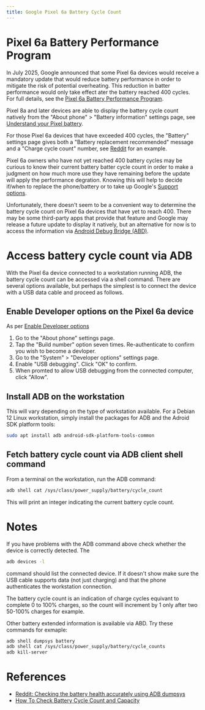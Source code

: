 ```yaml
---
title: Google Pixel 6a Battery Cycle Count
---
```


# Pixel 6a Battery Performance Program

In July 2025, Google announced that some Pixel 6a devices would receive a mandatory update that would reduce battery performance in order to mitigate the risk of potential overheating. This reduction in batter performance would only take effect ater the battery reached 400 cycles. For full details, see the [Pixel 6a Battery Performance Program](https://support.google.com/pixelphone/answer/16340779).

Pixel 8a and later devices are able to display the battery cycle count natively from the "About phone" > "Battery information" settings page, see [Understand your Pixel battery](https://support.google.com/pixelphone/answer/15738128).

For those Pixel 6a devices that have exceeded 400 cycles, the "Battery" settings page gives both a "Battery replacement recommended" message and a "Charge cycle count" number, see [Reddit](https://www.reddit.com/r/pixel_phones/comments/1lxr4ir/anyway_to_disable_the_new_battery_update_on_pixel/) for an example.

Pixel 6a owners who have not yet reached 400 battery cycles may be curious to know their current battery batter cycle count in order to make a judgment on how much more use they have remaining before the update will apply the performance degration. Knowing this will help to decide if/when to replace the phone/battery or to take up Google's [Support options](https://support.google.com/pixelphone/workflow/16310202).

Unfortunately, there doesn't seem to be a convenient way to determine the battery cycle count on Pixel 6a devices that have yet to reach 400. There may be some third-party apps that provide that feature and Google may release a future update to display it natively, but an alternative for now is to access the information via [Android Debug Bridge (ABD)](https://developer.android.com/tools/adb).

# Access battery cycle count via ADB

With the Pixel 6a device connected to a workstation running ADB, the battery cycle count can be accessed via a shell command. There are several options available, but perhaps the simplest is to connect the device with a USB data cable and proceed as follows.

## Enable Developer options on the Pixel 6a device

As per [Enable Developer options](https://developer.android.com/studio/debug/dev-options#enable)

1. Go to the "About phone" settings page.
1. Tap the "Build number" option seven times. Re-authenticate to confirm you wish to become a devloper.
1. Go to the "System" > "Developer options" settings page.
1. Enable "USB debugging". Click "OK" to confirm.
1. When promted to allow USB debugging from the connected computer, click "Allow".

## Install ADB on the workstation

This will vary depending on the type of workstation available. For a Debian 12 Linux workstation, simply install the packages for ADB and the Adroid SDK platform tools:

```bash
sudo apt install adb android-sdk-platform-tools-common
```

## Fetch battery cycle count via ADB client shell command

From a terminal on the workstation, run the ADB command:
```bash
adb shell cat /sys/class/power_supply/battery/cycle_count
```

This will print an integer indicating the current battery cycle count.

# Notes

If you have problems with the ADB command above check whether the device is correctly detected. The
```bash
adb devices -l
```
command should list the connected device. If it doesn't show make sure the USB cable supports data (not just charging) and that the phone authenticates the workstation connection.

The battery cycle count is an indication of charge cycles equivant to complete 0 to 100% charges, so the count will increment by 1 only after two 50-100% charges for example.

Other battery extended information is available via ABD. Try these commands for exmaple:

```bash
adb shell dumpsys battery
adb shell cat /sys/class/power_supply/battery/cycle_counts
adb kill-server
```

# References

* [Reddit: Checking the battery health accurately using ADB dumpsys](https://www.reddit.com/r/GalaxyS9/comments/kvcjmn/checking_the_battery_health_accurately_using_adb/)
* [How To Check Battery Cycle Count and Capacity](https://xdaforums.com/t/guide-how-to-check-battery-cycle-count-and-capacity-root.4123177/)
